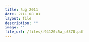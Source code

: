 ```yaml
---
title: Aug 2011
date: 2011-08-01
layout: file
description: ""
image: ""
file_url: /files/a94120c5a_u6378.pdf
---
```

